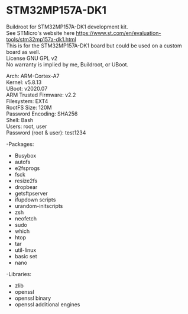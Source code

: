 # STM32MP157A-DK1  
Buildroot for STM32MP157A-DK1 development kit.  
See STMicro's website here https://www.st.com/en/evaluation-tools/stm32mp157a-dk1.html  
This is for the STM32MP157A-DK1 board but could be used on a custom board as well.  
License GNU GPL v2  
No warranty is implied by me, Buildroot, or UBoot.  
  
  
Arch: ARM-Cortex-A7  
Kernel: v5.8.13  
UBoot: v2020.07  
ARM Trusted Firmware: v2.2  
Filesystem: EXT4  
RootFS Size: 120M  
Password Encoding: SHA256  
Shell: Bash  
Users: root, user  
Password (root & user): test1234  
  
-Packages:  
-  Busybox  
-  autofs  
-  e2fsprogs  
-    fsck  
-    resize2fs  
-  dropbear  
-  getsftpserver  
-  ifupdown scripts  
-  urandom-initscripts  
-  zsh  
-  neofetch  
-  sudo  
-  which  
-  htop  
-  tar  
-  util-linux  
-    basic set  
-  nano  
  
-Libraries:  
-  zlib  
-  openssl  
-  openssl binary  
-  openssl additional engines  
